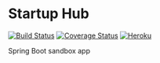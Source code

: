 # Startup Hub
[![Build Status](https://img.shields.io/travis/dlizarra/spring-boot.svg)](https://travis-ci.org/dlizarra/spring-boot)
[![Coverage Status](https://img.shields.io/coveralls/dlizarra/spring-boot.svg)](https://coveralls.io/github/dlizarra/spring-boot?branch=master) 
[![Heroku](http://heroku-badge.herokuapp.com/?app=startup-hub&root=h2console)](http://startup-hub.herokuapp.com)

Spring Boot sandbox app

